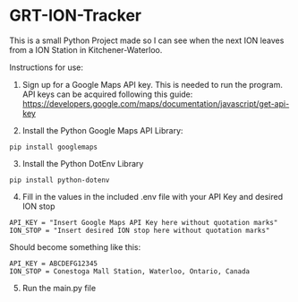 # GRT-ION-Tracker
This is a small Python Project made so I can see when the next ION leaves from a ION Station in Kitchener-Waterloo.

Instructions for use:

1. Sign up for a Google Maps API key. This is needed to run the program. API keys can be acquired following this guide:     https://developers.google.com/maps/documentation/javascript/get-api-key

2. Install the Python Google Maps API Library:
~~~
pip install googlemaps
~~~

3. Install the Python DotEnv Library
~~~
pip install python-dotenv
~~~

4. Fill in the values in the included .env file with your API Key and desired ION stop
~~~
API_KEY = "Insert Google Maps API Key here without quotation marks"
ION_STOP = "Insert desired ION stop here without quotation marks"
~~~
Should become something like this:
~~~
API_KEY = ABCDEFG12345
ION_STOP = Conestoga Mall Station, Waterloo, Ontario, Canada
~~~

5. Run the main.py file
